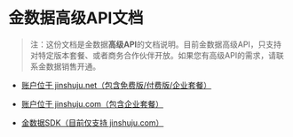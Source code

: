 # 金数据高级API文档

> 注：这份文档是金数据**高级API**的文档说明。目前金数据高级API，只支持对特定版本套餐、或者商务合作伙伴开放。如果您有高级API的需求，请联系金数据销售开通。

* [账户位于 jinshuju.net（包含免费版/付费版/企业套餐）](https://github.com/jinshuju/jinshuju-api-docs/blob/master/personal-api.md)

* [账户位于 jinshuju.com（包含企业套餐）](https://github.com/jinshuju/jinshuju-api-docs/blob/master/enterprise-api.md)

* [金数据SDK（目前仅支持 jinshuju.com）](https://github.com/jinshuju/jinshuju-api-docs/blob/master/enterprise-sdk.md)
